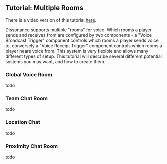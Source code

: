 ## Tutorial: Multiple Rooms

There is a video version of this tutorial [here](TODO).

Dissonance supports multiple "rooms" for voice. Which rooms a player sends and receives from are configured by two components - a "Voice Broadcast Trigger" component controls which rooms a player sends voice to, conversely a "Voice Receipt Trigger" component controls which rooms a player hears voice from. This system is very flexible and allows many different types of setup. This tutorial will describe several different potential systems you may want, and how to create them.

### Global Voice Room

todo

### Team Chat Room

todo

### Location Chat

todo

### Proximity Chat Room

todo